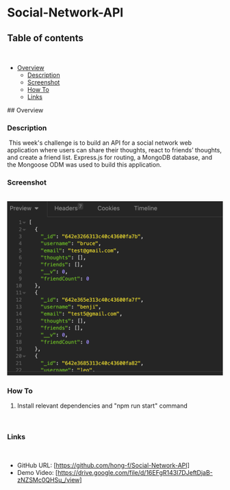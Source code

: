 # Social-Network-API
## Table of contents
​
- [Overview](#overview)
  - [Description](#description)
  - [Screenshot](#screenshot)
  - [How To](#how-to)
  - [Links](#links) 


​## Overview
​
### Description
​
This week's challenge is to build an API for a social network web application where users can share their thoughts, react to friends’ thoughts, and create a friend list. Express.js for routing, a MongoDB database, and the Mongoose ODM was used to build this application.
​
### Screenshot
​
![](./asset/Screenshot%202023-04-05%20at%208.26.22%20PM.png)

### How To
1. Install relevant dependencies and "npm run start" command

​
### Links
​
- GitHub URL: [https://github.com/hong-f/Social-Network-API]
- Demo Video: [https://drive.google.com/file/d/16EFgR143I7DJeftDjaB-zNZSMc0QHSu_/view]

​